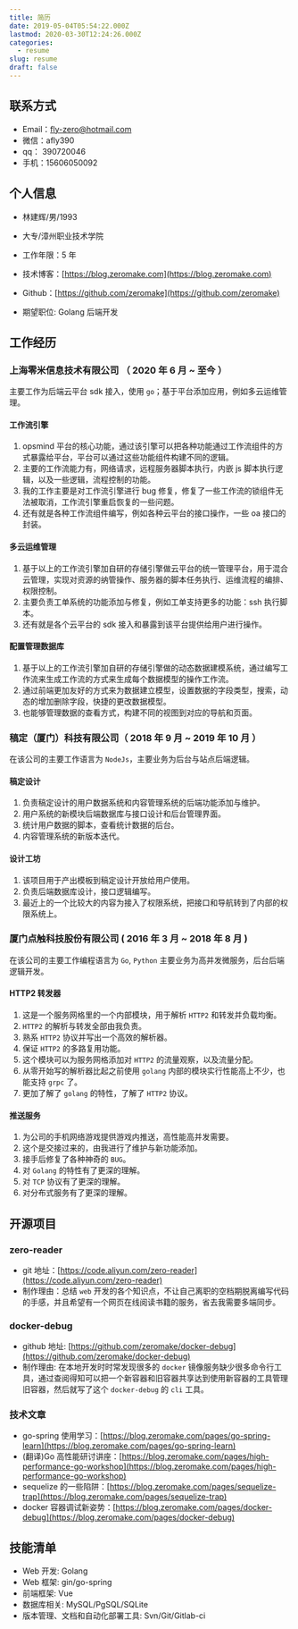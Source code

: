 ```yaml
---
title: 简历
date: 2019-05-04T05:54:22.000Z
lastmod: 2020-03-30T12:24:26.000Z
categories:
  - resume
slug: resume
draft: false
---
```


## 联系方式

-   Email：fly-zero@hotmail.com
-   微信：afly390
-   qq： 390720046
-   手机：15606050092

## 个人信息

-   林建辉/男/1993
-   大专/漳州职业技术学院
-   工作年限：5 年
-   技术博客：[https://blog.zeromake.com](https://blog.zeromake.com)
-   Github：[https://github.com/zeromake](https://github.com/zeromake)

-   期望职位: Golang 后端开发

## 工作经历


### 上海零米信息技术有限公司 （ 2020 年 6 月 ~ 至今 ）

主要工作为后端云平台 sdk 接入，使用 `go`；基于平台添加应用，例如多云运维管理。

#### 工作流引擎

1. opsmind 平台的核心功能，通过该引擎可以把各种功能通过工作流组件的方式暴露给平台，平台可以通过这些功能组件构建不同的逻辑。
2. 主要的工作流能力有，网络请求，远程服务器脚本执行，内嵌 js 脚本执行逻辑，以及一些逻辑，流程控制的功能。
3. 我的工作主要是对工作流引擎进行 bug 修复，修复了一些工作流的锁组件无法被取消，工作流引擎重启恢复的一些问题。
4. 还有就是各种工作流组件编写，例如各种云平台的接口操作，一些 oa 接口的封装。

#### 多云运维管理

1. 基于以上的工作流引擎加自研的存储引擎做云平台的统一管理平台，用于混合云管理，实现对资源的纳管操作、服务器的脚本任务执行、运维流程的编排、权限控制。
2. 主要负责工单系统的功能添加与修复，例如工单支持更多的功能：ssh 执行脚本。
3. 还有就是各个云平台的 sdk 接入和暴露到该平台提供给用户进行操作。

#### 配置管理数据库

1. 基于以上的工作流引擎加自研的存储引擎做的动态数据建模系统，通过编写工作流来生成工作流的方式来生成每个数据模型的操作工作流。
2. 通过前端更加友好的方式来为数据建立模型，设置数据的字段类型，搜索，动态的增加删除字段，快捷的更改数据模型。
3. 也能够管理数据的查看方式，构建不同的视图到对应的导航和页面。

### 稿定（厦门）科技有限公司（ 2018 年 9 月 ~ 2019 年 10 月 ）

在该公司的主要工作语言为 `NodeJs`，主要业务为后台与站点后端逻辑。

#### 稿定设计

1. 负责稿定设计的用户数据系统和内容管理系统的后端功能添加与维护。
2. 用户系统的新模块后端数据库与接口设计和后台管理界面。
3. 统计用户数据的脚本，查看统计数据的后台。
4. 内容管理系统的新版本迭代。

#### 设计工坊

1. 该项目用于产出模板到稿定设计开放给用户使用。
2. 负责后端数据库设计，接口逻辑编写。
3. 最近上的一个比较大的内容为接入了权限系统，把接口和导航转到了内部的权限系统上。

### 厦门点触科技股份有限公司 ( 2016 年 3 月 ~ 2018 年 8 月 )

在该公司的主要工作编程语言为 `Go`, `Python` 主要业务为高并发微服务，后台后端逻辑开发。

#### HTTP2 转发器

1. 这是一个服务网格里的一个内部模块，用于解析 `HTTP2` 和转发并负载均衡。
2. `HTTP2` 的解析与转发全部由我负责。
3. 熟系 `HTTP2` 协议并写出一个高效的解析器。
4. 保证 `HTTP2` 的多路复用功能。
5. 这个模块可以为服务网格添加对 `HTTP2` 的流量观察，以及流量分配。
6. 从零开始写的解析器比起之前使用 `golang` 内部的模块实行性能高上不少，也能支持 `grpc` 了。
7. 更加了解了 `golang` 的特性，了解了 `HTTP2` 协议。

#### 推送服务

1. 为公司的手机网络游戏提供游戏内推送，高性能高并发需要。
2. 这个是交接过来的，由我进行了维护与新功能添加。
3. 接手后修复了各种神奇的 `BUG`。
4. 对 `Golang` 的特性有了更深的理解。
5. 对 `TCP` 协议有了更深的理解。
6. 对分布式服务有了更深的理解。

## 开源项目

### zero-reader

- git 地址：[https://code.aliyun.com/zero-reader](https://code.aliyun.com/zero-reader)
- 制作理由：总结 `web` 开发的各个知识点，不让自己离职的空档期脱离编写代码的手感，并且希望有一个网页在线阅读书籍的服务，省去我需要多端同步。

### docker-debug

-   github 地址: [https://github.com/zeromake/docker-debug](https://github.com/zeromake/docker-debug)
-   制作理由: 在本地开发时时常发现很多的 `docker` 镜像服务缺少很多命令行工具，通过查阅得知可以把一个新容器和旧容器共享达到使用新容器的工具管理旧容器，然后就写了这个 `docker-debug` 的 `cli` 工具。

### 技术文章

-   go-spring 使用学习：[https://blog.zeromake.com/pages/go-spring-learn](https://blog.zeromake.com/pages/go-spring-learn)
-   (翻译)Go 高性能研讨讲座：[https://blog.zeromake.com/pages/high-performance-go-workshop](https://blog.zeromake.com/pages/high-performance-go-workshop)
-   sequelize 的一些陷阱：[https://blog.zeromake.com/pages/sequelize-trap](https://blog.zeromake.com/pages/sequelize-trap)
-   docker 容器调试新姿势：[https://blog.zeromake.com/pages/docker-debug](https://blog.zeromake.com/pages/docker-debug)

## 技能清单

-   Web 开发: Golang
-   Web 框架: gin/go-spring
-   前端框架: Vue
-   数据库相关: MySQL/PgSQL/SQLite
-   版本管理、文档和自动化部署工具: Svn/Git/Gitlab-ci
